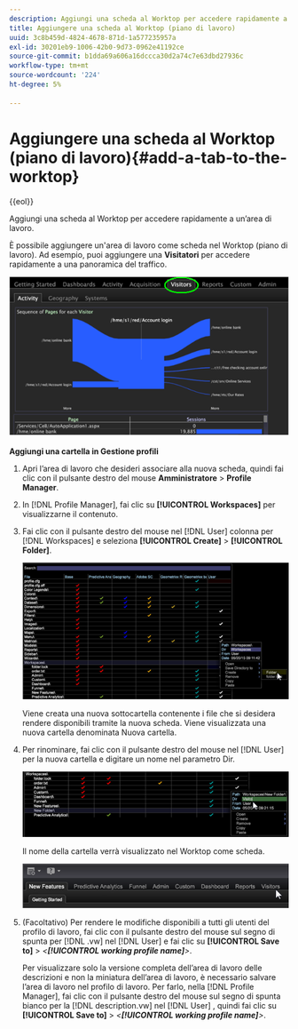 ```yaml
---
description: Aggiungi una scheda al Worktop per accedere rapidamente a un’area di lavoro.
title: Aggiungere una scheda al Worktop (piano di lavoro)
uuid: 3c8b459d-4824-4678-871d-1a577235957a
exl-id: 30201eb9-1006-42b0-9d73-0962e41192ce
source-git-commit: b1dda69a606a16dccca30d2a74c7e63dbd27936c
workflow-type: tm+mt
source-wordcount: '224'
ht-degree: 5%

---
```


# Aggiungere una scheda al Worktop (piano di lavoro){#add-a-tab-to-the-worktop}

{{eol}}

Aggiungi una scheda al Worktop per accedere rapidamente a un’area di lavoro.

È possibile aggiungere un&#39;area di lavoro come scheda nel Worktop (piano di lavoro). Ad esempio, puoi aggiungere una **Visitatori** per accedere rapidamente a una panoramica del traffico.

![](assets/client-tab.png)

**Aggiungi una cartella in Gestione profili**

1. Apri l’area di lavoro che desideri associare alla nuova scheda, quindi fai clic con il pulsante destro del mouse **Amministratore** > **Profile Manager**.
1. In [!DNL Profile Manager], fai clic su **[!UICONTROL Workspaces]** per visualizzarne il contenuto.
1. Fai clic con il pulsante destro del mouse nel [!DNL User] colonna per [!DNL Workspaces] e seleziona **[!UICONTROL Create]** > **[!UICONTROL Folder]**.

   ![](assets/tabs_on_worktop.png)

   Viene creata una nuova sottocartella contenente i file che si desidera rendere disponibili tramite la nuova scheda. Viene visualizzata una nuova cartella denominata Nuova cartella.
1. Per rinominare, fai clic con il pulsante destro del mouse nel [!DNL User] per la nuova cartella e digitare un nome nel parametro Dir.

   ![](assets/tabs_on_workto_1.png)

   Il nome della cartella verrà visualizzato nel Worktop come scheda.

   ![](assets/tabs_on_workto_2.png)

1. (Facoltativo) Per rendere le modifiche disponibili a tutti gli utenti del profilo di lavoro, fai clic con il pulsante destro del mouse sul segno di spunta per [!DNL .vw] nel [!DNL User] e fai clic su **[!UICONTROL Save to]** > *&lt;**[!UICONTROL working profile name]**>*.

   Per visualizzare solo la versione completa dell’area di lavoro delle descrizioni e non la miniatura dell’area di lavoro, è necessario salvare l’area di lavoro nel profilo di lavoro. Per farlo, nella [!DNL Profile Manager], fai clic con il pulsante destro del mouse sul segno di spunta bianco per la [!DNL description.vw] nel [!DNL User] , quindi fai clic su **[!UICONTROL Save to]** > *&lt;**[!UICONTROL working profile name]**>*.
